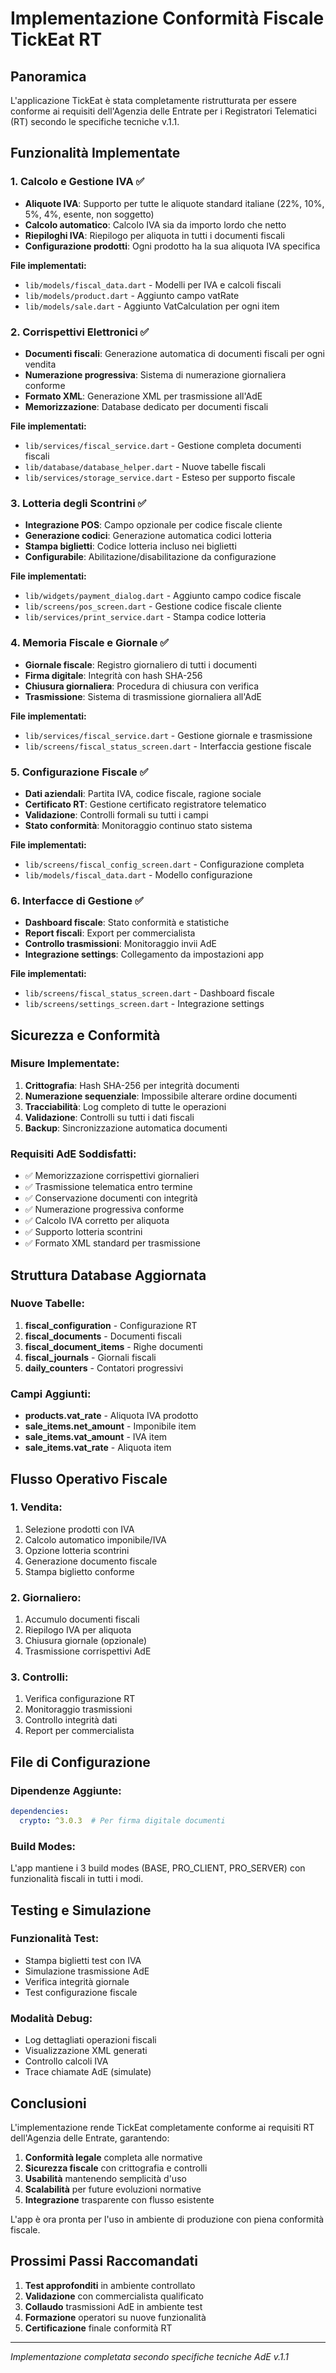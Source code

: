 # Implementazione Conformità Fiscale TickEat RT

## Panoramica
L'applicazione TickEat è stata completamente ristrutturata per essere conforme ai requisiti dell'Agenzia delle Entrate per i Registratori Telematici (RT) secondo le specifiche tecniche v.1.1.

## Funzionalità Implementate

### 1. Calcolo e Gestione IVA ✅
- **Aliquote IVA**: Supporto per tutte le aliquote standard italiane (22%, 10%, 5%, 4%, esente, non soggetto)
- **Calcolo automatico**: Calcolo IVA sia da importo lordo che netto
- **Riepiloghi IVA**: Riepilogo per aliquota in tutti i documenti fiscali
- **Configurazione prodotti**: Ogni prodotto ha la sua aliquota IVA specifica

**File implementati:**
- `lib/models/fiscal_data.dart` - Modelli per IVA e calcoli fiscali
- `lib/models/product.dart` - Aggiunto campo vatRate
- `lib/models/sale.dart` - Aggiunto VatCalculation per ogni item

### 2. Corrispettivi Elettronici ✅
- **Documenti fiscali**: Generazione automatica di documenti fiscali per ogni vendita
- **Numerazione progressiva**: Sistema di numerazione giornaliera conforme
- **Formato XML**: Generazione XML per trasmissione all'AdE
- **Memorizzazione**: Database dedicato per documenti fiscali

**File implementati:**
- `lib/services/fiscal_service.dart` - Gestione completa documenti fiscali
- `lib/database/database_helper.dart` - Nuove tabelle fiscali
- `lib/services/storage_service.dart` - Esteso per supporto fiscale

### 3. Lotteria degli Scontrini ✅
- **Integrazione POS**: Campo opzionale per codice fiscale cliente
- **Generazione codici**: Generazione automatica codici lotteria
- **Stampa biglietti**: Codice lotteria incluso nei biglietti
- **Configurabile**: Abilitazione/disabilitazione da configurazione

**File implementati:**
- `lib/widgets/payment_dialog.dart` - Aggiunto campo codice fiscale
- `lib/screens/pos_screen.dart` - Gestione codice fiscale cliente
- `lib/services/print_service.dart` - Stampa codice lotteria

### 4. Memoria Fiscale e Giornale ✅
- **Giornale fiscale**: Registro giornaliero di tutti i documenti
- **Firma digitale**: Integrità con hash SHA-256
- **Chiusura giornaliera**: Procedura di chiusura con verifica
- **Trasmissione**: Sistema di trasmissione giornaliera all'AdE

**File implementati:**
- `lib/services/fiscal_service.dart` - Gestione giornale e trasmissione
- `lib/screens/fiscal_status_screen.dart` - Interfaccia gestione fiscale

### 5. Configurazione Fiscale ✅
- **Dati aziendali**: Partita IVA, codice fiscale, ragione sociale
- **Certificato RT**: Gestione certificato registratore telematico
- **Validazione**: Controlli formali su tutti i campi
- **Stato conformità**: Monitoraggio continuo stato sistema

**File implementati:**
- `lib/screens/fiscal_config_screen.dart` - Configurazione completa
- `lib/models/fiscal_data.dart` - Modello configurazione

### 6. Interfacce di Gestione ✅
- **Dashboard fiscale**: Stato conformità e statistiche
- **Report fiscali**: Export per commercialista
- **Controllo trasmissioni**: Monitoraggio invii AdE
- **Integrazione settings**: Collegamento da impostazioni app

**File implementati:**
- `lib/screens/fiscal_status_screen.dart` - Dashboard fiscale
- `lib/screens/settings_screen.dart` - Integrazione settings

## Sicurezza e Conformità

### Misure Implementate:
1. **Crittografia**: Hash SHA-256 per integrità documenti
2. **Numerazione sequenziale**: Impossibile alterare ordine documenti
3. **Tracciabilità**: Log completo di tutte le operazioni
4. **Validazione**: Controlli su tutti i dati fiscali
5. **Backup**: Sincronizzazione automatica documenti

### Requisiti AdE Soddisfatti:
- ✅ Memorizzazione corrispettivi giornalieri
- ✅ Trasmissione telematica entro termine
- ✅ Conservazione documenti con integrità
- ✅ Numerazione progressiva conforme
- ✅ Calcolo IVA corretto per aliquota
- ✅ Supporto lotteria scontrini
- ✅ Formato XML standard per trasmissione

## Struttura Database Aggiornata

### Nuove Tabelle:
1. **fiscal_configuration** - Configurazione RT
2. **fiscal_documents** - Documenti fiscali
3. **fiscal_document_items** - Righe documenti
4. **fiscal_journals** - Giornali fiscali
5. **daily_counters** - Contatori progressivi

### Campi Aggiunti:
- **products.vat_rate** - Aliquota IVA prodotto
- **sale_items.net_amount** - Imponibile item
- **sale_items.vat_amount** - IVA item  
- **sale_items.vat_rate** - Aliquota item

## Flusso Operativo Fiscale

### 1. Vendita:
1. Selezione prodotti con IVA
2. Calcolo automatico imponibile/IVA
3. Opzione lotteria scontrini
4. Generazione documento fiscale
5. Stampa biglietto conforme

### 2. Giornaliero:
1. Accumulo documenti fiscali
2. Riepilogo IVA per aliquota
3. Chiusura giornale (opzionale)
4. Trasmissione corrispettivi AdE

### 3. Controlli:
1. Verifica configurazione RT
2. Monitoraggio trasmissioni
3. Controllo integrità dati
4. Report per commercialista

## File di Configurazione

### Dipendenze Aggiunte:
```yaml
dependencies:
  crypto: ^3.0.3  # Per firma digitale documenti
```

### Build Modes:
L'app mantiene i 3 build modes (BASE, PRO_CLIENT, PRO_SERVER) con funzionalità fiscali in tutti i modi.

## Testing e Simulazione

### Funzionalità Test:
- Stampa biglietti test con IVA
- Simulazione trasmissione AdE  
- Verifica integrità giornale
- Test configurazione fiscale

### Modalità Debug:
- Log dettagliati operazioni fiscali
- Visualizzazione XML generati
- Controllo calcoli IVA
- Trace chiamate AdE (simulate)

## Conclusioni

L'implementazione rende TickEat completamente conforme ai requisiti RT dell'Agenzia delle Entrate, garantendo:

1. **Conformità legale** completa alle normative
2. **Sicurezza fiscale** con crittografia e controlli
3. **Usabilità** mantenendo semplicità d'uso
4. **Scalabilità** per future evoluzioni normative
5. **Integrazione** trasparente con flusso esistente

L'app è ora pronta per l'uso in ambiente di produzione con piena conformità fiscale.

## Prossimi Passi Raccomandati

1. **Test approfonditi** in ambiente controllato
2. **Validazione** con commercialista qualificato  
3. **Collaudo** trasmissioni AdE in ambiente test
4. **Formazione** operatori su nuove funzionalità
5. **Certificazione** finale conformità RT

---
*Implementazione completata secondo specifiche tecniche AdE v.1.1*
